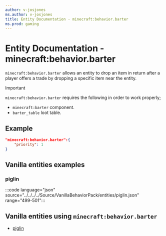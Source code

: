 ```yaml
---
author: v-josjones
ms.author: v-josjones
title: Entity Documentation - minecraft:behavior.barter
ms.prod: gaming
---
```


# Entity Documentation - minecraft:behavior.barter

`minecraft:behavior.barter` allows an entity to drop an item in return after a player offers a trade by dropping a specific item near the entity.

> [!IMPORTANT]
> `minecraft:behavior.barter` requires the following in order to work properly;
> - `minecraft:barter` component.
> - `barter_table` loot table.

## Example

```json
"minecraft:behavior.barter":{
    "priority": 1
}
```

## Vanilla entities examples

### piglin

:::code language="json" source="../../../../Source/VanillaBehaviorPack/entities/piglin.json" range="499-501":::

## Vanilla entities using `minecraft:behavior.barter`

- [piglin](../../../../Source/VanillaBehaviorPack_Snippets/entities/piglin.md)
